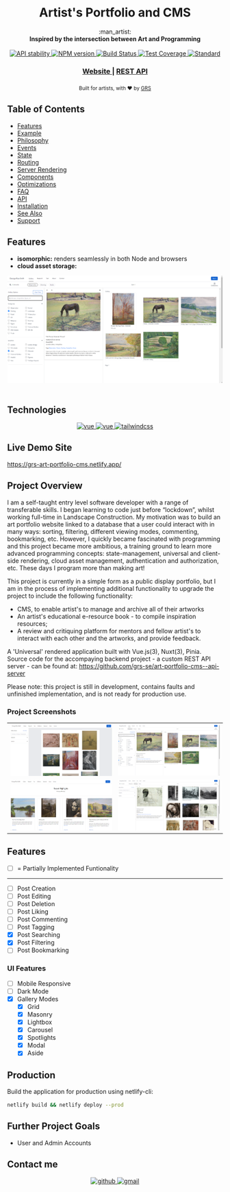 <h1 align="center">Artist's Portfolio and CMS</h1>

<div align="center">
  :man_artist:
</div>
<div align="center">
  <strong>Inspired by the intersection between Art and Programming</strong>
</div>

<br />

<div align="center">
  <!-- Stability -->
  <a href="https://nodejs.org/api/documentation.html#documentation_stability_index">
    <img src="https://img.shields.io/badge/stability-experimental-orange.svg?style=flat-square"
      alt="API stability" />
  </a>
  <!-- NPM version -->
  <a href="https://npmjs.org/package/choo">
    <img src="https://img.shields.io/npm/v/choo.svg?style=flat-square"
      alt="NPM version" />
  </a>
  <!-- Build Status -->
  <a href="https://travis-ci.org/choojs/choo">
    <img src="https://img.shields.io/travis/choojs/choo/master.svg?style=flat-square"
      alt="Build Status" />
  </a>
  <!-- Test Coverage -->
  <a href="https://codecov.io/github/choojs/choo">
    <img src="https://img.shields.io/codecov/c/github/choojs/choo/master.svg?style=flat-square"
      alt="Test Coverage" />
  </a>
  <!-- Standard -->
  <a href="https://standardjs.com">
    <img src="https://img.shields.io/badge/code%20style-standard-brightgreen.svg?style=flat-square"
      alt="Standard" />
  </a>
</div>

<div align="center">
  <h3>
    <a href="https://grs-art-portfolio-cms.netlify.app/">
      Website
    </a>
    <span> | </span>
    <a href="https://github.com/grs-se/art-portfolio-cms--api-server">
      REST API
    </a>
  </h3>
</div>

<div align="center">
  <sub>Built for artists, with ❤︎ by
  <a href="https://twitter.com/">GRS</a>
</div>

## Table of Contents

- [Features](#features)
- [Example](#example)
- [Philosophy](#philosophy)
- [Events](#events)
- [State](#state)
- [Routing](#routing)
- [Server Rendering](#server-rendering)
- [Components](#components)
- [Optimizations](#optimizations)
- [FAQ](#faq)
- [API](#api)
- [Installation](#installation)
- [See Also](#see-also)
- [Support](#support)

## Features

- **isomorphic:** renders seamlessly in both Node and browsers
- **cloud asset storage:**

<div align="center">
    <img src="docs/_media/project_screenshot(gallery_category_filters).png" alt="" />
</div>
<br/>

## Technologies

<p align="center">

<!-- <a href="https://github.com/vuejs/vue">
    <img src="https://img.shields.io/badge/vue-2.6.10-brightgreen.svg" alt="vue">
  </a> -->
  <!-- <a href="https://github.com/lin-xin/vue-manage-system/blob/master/LICENSE">
    <img src="https://img.shields.io/github/license/mashape/apistatus.svg" alt="license">
  </a> -->
  <a href="https://github.com/vuejs/vue">
    <img src="https://img.shields.io/badge/Vuejs-%2335495e.svg?style=for-the-badge&logo=vuedotjs&logoColor=%234FC08D" alt="vue">
  </a>
   <a href="https://github.com/nuxt">
    <img src="https://img.shields.io/badge/Nuxt-002E3B?style=for-the-badge&logo=nuxtdotjs&logoColor=#00DC82" alt="vue">
  </a>
  <!-- <a href="https://github.com/vuejs/pinia">
   <img src="https://img.shields.io/badge/Pinia.svg?style=for-the-badge&logo=piniadotjs&logoColor=#FFD14D" alt="pinia">
  </a> -->
   <a href="https://github.com/tailwindcss">
    <img src="https://img.shields.io/badge/tailwindcss-%2338B2AC.svg?style=for-the-badge&logo=tailwind-css&logoColor=white" alt="tailwindcss">
   </a>
</p>

## Live Demo Site

https://grs-art-portfolio-cms.netlify.app/

## Project Overview

I am a self-taught entry level software developer with a range of transferable skills. I began learning to code just before “lockdown”, whilst working full-time in Landscape Construction. My motivation was to build an art portfolio website linked to a database that a user could interact with in many ways: sorting, filtering, different viewing modes, commenting, bookmarking, etc. However, I quickly became fascinated with programming and this project became more ambitious, a training ground to learn more advanced programming concepts: state-management, universal and client-side rendering, cloud asset management, authentication and authorization, etc. These days I program more than making art!

This project is currently in a simple form as a public display portfolio, but I am in the process of implementing additional functionality to upgrade the project to include the following functionality:

- CMS, to enable artist's to manage and archive all of their artworks
- An artist's educational e-resource book - to compile inspiration resources;
- A review and critiquing platform for mentors and fellow artist's to interact with each other and the artworks, and provide feedback.

A 'Universal' rendered application built with Vue.js(3), Nuxt(3), Pinia. Source code for the accompaying backend project - a custom REST API server - can be found at: https://github.com/grs-se/art-portfolio-cms--api-server

Please note: this project is still in development, contains faults and unfinished implementation, and is not ready for production use.

### Project Screenshots

|                                                         |                                                                     |
| ------------------------------------------------------- | ------------------------------------------------------------------- |
| ![](<docs/_media/project_screenshot(3).png>)            | ![](<docs/_media/project_screenshot(gallery_category_filters).png>) |
| ![](<docs/_media/project_screenshot(landing_page).png>) | ![](<docs/_media/project_screenshot(gallery_category).png>)         |

## Features

- [ ] = Partially Implemented Funtionality
<hr/>

- [ ] Post Creation
- [ ] Post Editing
- [ ] Post Deletion
- [ ] Post Liking
- [ ] Post Commenting
- [ ] Post Tagging
- [x] Post Searching
- [x] Post Filtering
- [ ] Post Bookmarking

### UI Features

- [ ] Mobile Responsive
- [ ] Dark Mode
- [x] Gallery Modes
  - [x] Grid
  - [x] Masonry
  - [x] Lightbox
  - [x] Carousel
  - [x] Spotlights
  - [x] Modal
  - [x] Aside

## Production

Build the application for production using netlify-cli:

```bash
netlify build && netlify deploy --prod
```

## Further Project Goals

- User and Admin Accounts

## Contact me

<div align="center">
<a href="https://github.com/grs-e" target="_blank">
<img src=https://img.shields.io/badge/github-%2324292e.svg?&style=for-the-badge&logo=github&logoColor=white alt=github style="margin-bottom: 5px;" />
</a>
<a href = "mailto:georgericesmith@gmail.com?subject = Feedback&body = Message">
<img src=https://img.shields.io/badge/gmail-%23EE4831.svg?&style=for-the-badge&logo=gmail&logoColor=white alt=gmail style="margin-bottom: 5px;" />
</a>
</div>
